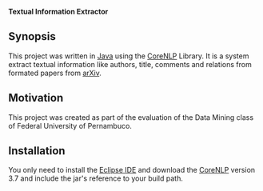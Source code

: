 **Textual Information Extractor**

## Synopsis
This project was written in [Java](https://www.java.com/) using the [CoreNLP](https://stanfordnlp.github.io/CoreNLP/) Library. It is a system extract textual information like authors, title, comments and relations from formated papers from [arXiv](https://arxiv.org).

## Motivation
This project was created as part of the evaluation of the Data Mining class of Federal University of Pernambuco.

## Installation
You only need to install the [Eclipse IDE](https://www.eclipse.org/) and download the [CoreNLP](https://stanfordnlp.github.io/CoreNLP/) version 3.7 and include the jar's reference to your build path.
